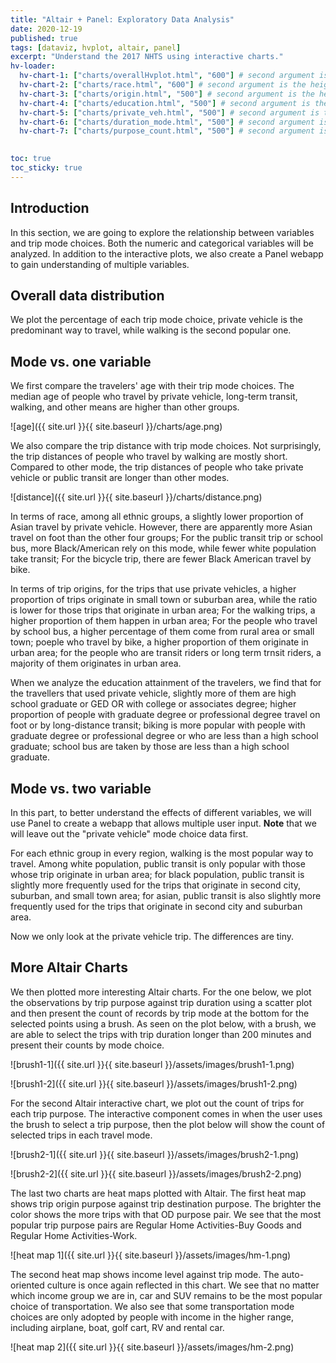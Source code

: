```yaml
---
title: "Altair + Panel: Exploratory Data Analysis"
date: 2020-12-19
published: true
tags: [dataviz, hvplot, altair, panel]
excerpt: "Understand the 2017 NHTS using interactive charts."
hv-loader:
  hv-chart-1: ["charts/overallHvplot.html", "600"] # second argument is the height
  hv-chart-2: ["charts/race.html", "600"] # second argument is the height
  hv-chart-3: ["charts/origin.html", "500"] # second argument is the height
  hv-chart-4: ["charts/education.html", "500"] # second argument is the height
  hv-chart-5: ["charts/private_veh.html", "500"] # second argument is the height
  hv-chart-6: ["charts/duration_mode.html", "500"] # second argument is the height
  hv-chart-7: ["charts/purpose_count.html", "500"] # second argument is the height
  

toc: true
toc_sticky: true
---
```

## Introduction
In this section, we are going to explore the relationship between variables and trip mode choices. Both the numeric and categorical variables will be analyzed. In addition to the interactive plots, we also create a Panel webapp to gain understanding of multiple variables.

## Overall data distribution
We plot the percentage of each trip mode choice, private vehicle is the predominant way to travel, while walking is the second popular one.

<div id="hv-chart-1"></div>

## Mode vs. one variable
We first compare the travelers' age with their trip mode choices. The median age of people who travel by private vehicle, long-term transit, walking, and other means are higher than other groups.

![age]({{ site.url }}{{ site.baseurl }}/charts/age.png)

We also compare the trip distance with trip mode choices. Not surprisingly, the trip distances of people who travel by walking are mostly short. Compared to other mode, the trip distances of people who take private vehicle or public transit are longer than other modes.

![distance]({{ site.url }}{{ site.baseurl }}/charts/distance.png)

In terms of race, among all ethnic groups, a slightly lower proportion of Asian travel by private vehicle. However, there are apparently more Asian travel on foot than the other four groups; For the public transit trip or school bus, more Black/American rely on this mode, while fewer white population take transit; For the bicycle trip, there are fewer Black American travel by bike.

<div id="hv-chart-2"></div>

In terms of trip origins, for the trips that use private vehicles, a higher proportion of trips originate in small town or suburban area, while the ratio is lower for those trips that originate in urban area; For the walking trips, a higher proportion of them happen in urban area; For the people who travel by school bus, a higher percentage of them come from rural area or small town; poeple who travel by bike, a higher proportion of them originate in urban area; for the people who are transit riders or long term trnsit riders, a majority of them originates in urban area.

<div id="hv-chart-3"></div>

When we analyze the education attainment of the travelers, we find that for the travellers that used private vehicle, slightly more of them are high school graduate or GED OR with college or associates degree; higher proportion of people with graduate degree or professional degree travel on foot or by long-distance transit; biking is more popular with people with graduate degree or professional degree or who are less than a high school graduate; school bus are taken by those are less than a high school graduate.

<div id="hv-chart-4"></div>

## Mode vs. two variable
In this part, to better understand the effects of different variables, we will use Panel to create a webapp that allows multiple user input.
<strong>Note</strong> that we will leave out the "private vehicle" mode choice data first. 

For each ethnic group in every region, walking is the most popular way to travel. Among white population, public transit is only popular with those whose trip originate in urban area; for black population, public transit is slightly more frequently used for the trips that originate in second city, suburban, and small town area; for asian, public transit is also slightly more frequently used for the trips that originate in second city and suburban area.

Now we only look at the private vehicle trip. The differences are tiny.
<div id="hv-chart-5"></div>

## More Altair Charts
We then plotted more interesting Altair charts. For the one below, we plot the observations by trip purpose against trip duration using a scatter plot and then present the count of records by trip mode at the bottom for the selected points using a brush. As seen on the plot below, with a brush, we are able to select the trips with trip duration longer than 200 minutes and present their counts by mode choice.
<div id="hv-chart-6"></div>

![brush1-1]({{ site.url }}{{ site.baseurl }}/assets/images/brush1-1.png)

![brush1-2]({{ site.url }}{{ site.baseurl }}/assets/images/brush1-2.png)

For the second Altair interactive chart, we plot out the count of trips for each trip purpose. The interactive component comes in when the user uses the brush to select a trip purpose, then the plot below will show the count of selected trips in each travel mode.
<div id="hv-chart-7"></div>

![brush2-1]({{ site.url }}{{ site.baseurl }}/assets/images/brush2-1.png)

![brush2-2]({{ site.url }}{{ site.baseurl }}/assets/images/brush2-2.png)

The last two charts are heat maps plotted with Altair. The first heat map shows trip origin purpose against trip destination purpose. The brighter the color shows the more trips with that OD purpose pair. We see that the most popular trip purpose pairs are Regular Home Activities-Buy Goods and Regular Home Activities-Work.

![heat map 1]({{ site.url }}{{ site.baseurl }}/assets/images/hm-1.png)

The second heat map shows income level against trip mode. The auto-oriented culture is once again reflected in this chart. We see that no matter which income group we are in, car and SUV remains to be the most popular choice of transportation. We also see that some transportation mode choices are only adopted by people with income in the higher range, including airplane, boat, golf cart, RV and rental car.

![heat map 2]({{ site.url }}{{ site.baseurl }}/assets/images/hm-2.png)
